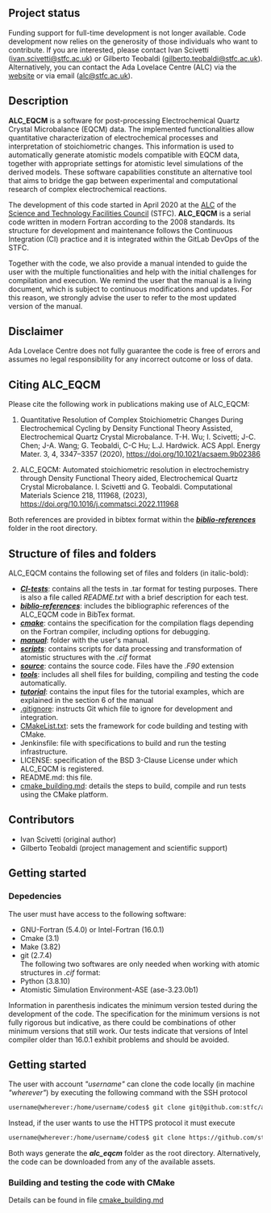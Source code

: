 ## Project status
Funding support for full-time development is not longer available. Code development now relies on the generosity of those individuals who want to contribute. If you are interested, please contact Ivan Scivetti (ivan.scivetti@stfc.ac.uk) or Gilberto Teobaldi (gilberto.teobaldi@stfc.ac.uk).  
Alternatively, you can contact the Ada Lovelace Centre (ALC) via the [website](https://adalovelacecentre.ac.uk/contact-us/) or via email (alc@stfc.ac.uk).  

## Description
**ALC_EQCM** is a software for post-processing Electrochemical Quartz Crystal Microbalance (EQCM) data. The implemented functionalities allow quantitative characterization of electrochemical processes and interpretation of stoichiometric changes. This information is used to automatically generate atomistic models compatible with EQCM data, together with appropriate settings for atomistic level simulations of the derived models. These software capabilities constitute an alternative tool that aims to bridge the gap between experimental and computational research of complex electrochemical reactions.

The development of this code started in April 2020 at the [ALC](https://adalovelacecentre.ac.uk/) of the [Science and Technology Facilities Council](https://stfc.ukri.org/) (STFC). **ALC_EQCM** is a serial code written in modern Fortran according to the 2008 standards. Its structure for development and maintenance follows the Continuous Integration (CI) practice and it is integrated within the GitLab DevOps of the STFC.

Together with the code, we also provide a manual intended to guide the user with the multiple functionalities and help with the initial challenges for compilation and execution. We remind the user that the manual is a living document, which is subject to continuous modifications and updates. For this reason, we strongly advise the user to refer to the most updated version of the manual.

## Disclaimer
Ada Lovelace Centre does not fully guarantee the code is free of errors and assumes no legal responsibility for any incorrect outcome or loss of data.

## Citing ALC_EQCM
Please cite the following work in publications making use of ALC_EQCM:

1) Quantitative Resolution of Complex Stoichiometric Changes During Electrochemical Cycling by Density Functional Theory Assisted, Electrochemical Quartz Crystal Microbalance. T-H. Wu; I. Scivetti; J-C. Chen; J-A. Wang; G. Teobaldi, C-C Hu; L.J. Hardwick. ACS Appl. Energy Mater. 3, 4, 3347–3357 (2020), https://doi.org/10.1021/acsaem.9b02386

2) ALC_EQCM: Automated stoichiometric resolution in electrochemistry through Density Functional Theory aided, Electrochemical Quartz Crystal Microbalance. I. Scivetti and G. Teobaldi. Computational Materials Science 218, 111968, (2023), https://doi.org/10.1016/j.commatsci.2022.111968

Both references are provided in bibtex format within the [***biblio-references***](./biblio-references) folder in the root directory.

## Structure of files and folders
ALC_EQCM contains the following set of files and folders (in italic-bold):

* [***CI-tests***](./CI-tests): contains all the tests in .tar format for testing purposes. There is also a file called *README.txt* with a brief description for each test.
* [***biblio-references***](./biblio-references): includes the bibliographic references of the ALC_EQCM code in BibTex format. 
* [***cmake***](./cmake): contains the specification for the compilation flags depending on the Fortran compiler, including options for debugging.
* [***manual***](./manual): folder with the user's manual.
* [***scripts***](./scripts): contains scripts for data processing and transformation of atomistic structures with the *.cif* format
* [***source***](./source): contains the source code. Files have the *.F90* extension
* [***tools***](./tools): includes all shell files for building, compiling and testing the code automatically.
* [***tutorial***](./tutorials): contains the input files for the tutorial examples, which are explained in the section 6 of the manual
* [.gitignore](./.gitignore): instructs Git which file to ignore for development and integration.
* [CMakeList.txt](./CMakeList.txt): sets the framework for code building and testing with CMake.
* Jenkinsfile: file with specifications to build and run the testing infrastructure.
* LICENSE: specification of the BSD 3-Clause License under which ALC_EQCM is registered.
* README.md: this file.
* [cmake_building.md](./cmake_building.md): details the steps to build, compile and run tests using the CMake platform.

## Contributors
 * Ivan Scivetti (original author)
 * Gilberto Teobaldi (project management and scientific support)

## Getting started  
### Depedencies
The user must have access to the following software:  

* GNU-Fortran (5.4.0) or Intel-Fortran (16.0.1)
* Cmake (3.1)  
* Make (3.82)  
* git (2.7.4)  
The following two softwares are only needed when working with atomic structures in *.cif* format:
* Python (3.8.10)
* Atomistic Simulation Environment-ASE (ase-3.23.0b1)

Information in parenthesis indicates the minimum version tested during the development of the code. The specification for the minimum versions is not fully rigorous but indicative, as there could be combinations of other minimum versions that still work. Our tests indicate that versions of Intel compiler older than 16.0.1 exhibit problems and should be avoided.

## Getting started
The user with account *"username"* can clone the code locally (in machine *"wherever"*) by executing the following command with the SSH protocol
```sh
username@wherever:/home/username/codes$ git clone git@github.com:stfc/alc_eqcm.git
```
Instead, if the user wants to use the HTTPS protocol it must execute
```sh
username@wherever:/home/username/codes$ git clone https://github.com/stfc/alc_eqcm.git
```
Both ways generate the ***alc_eqcm*** folder as the root directory. Alternatively, the code can be downloaded from any of the available assets.


### Building and testing the code with CMake
Details can be found in file [cmake_building.md](./cmake_building.md)
